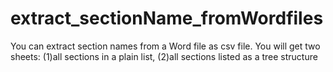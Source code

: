 # extract_sectionName_fromWordfiles
You can extract section names from a Word file as csv file. You will get two sheets: (1)all sections in a plain list, (2)all sections listed as a tree structure
